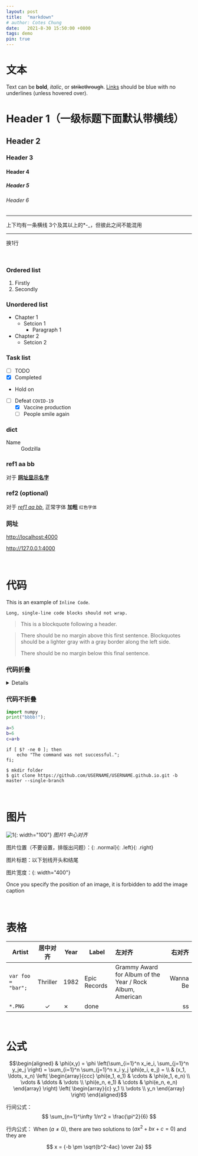 ```yaml
---
layout: post
title:  "markdown"
# author: Cotes Chung
date:   2021-8-30 15:50:00 +0800
tags: demo
pin: true
---
```


# 文本

Text can be **bold**, _italic_, or ~~strikethrough~~. [Links](https://github.com) should be blue with no underlines (unless hovered over).

# Header 1（一级标题下面默认带横线）
## Header 2
### Header 3
#### Header 4
##### Header 5
###### Header 6

---

上下均有一条横线  3个及其以上的*-_，但彼此之间不能混用

---

换1行

<br>

### Ordered list
1. Firstly
2. Secondly

### Unordered list
- Chapter 1
	- Setcion 1
      - Paragraph 1
- Chapter 2
	- Setcion 2

### Task list
- [ ] TODO
- [x] Completed
- Hold on
- [ ] Defeat `COVID-19`
  - [x] Vaccine production
  - [ ] People smile again

### dict

<dl>
    <dt>Name</dt>
    <dd>Godzilla</dd>
</dl>

### ref1 aa bb

对于 [**网址显示名字**](https://github.com/cotes2020/jekyll-theme-chirpy/fork)

### ref2 (optional)

对于 [_ref1 aa bb_](#ref1-aa-bb), 正常字体 **加粗**  `红色字体`

### 网址
<http://localhost:4000>

<http://127.0.0.1:4000>

<br>

# 代码

This is an example of `Inline Code`.

```
Long, single-line code blocks should not wrap. 
```

> This is a blockquote following a header.

> There should be no margin above this first sentence.
> Blockquotes should be a lighter gray with a gray border along the left side.
>
> There should be no margin below this final sentence.

### 代码折叠
<details>

```python
import numpy 
print("Hello, World!");
```
</details>

### 代码不折叠
```python
import numpy 
print("bbbb!");
```

```matlab
a=5
b=6
c=a+b
```

```shell
if [ $? -ne 0 ]; then
    echo "The command was not successful.";
fi;
```

```terminal
$ mkdir folder
$ git clone https://github.com/USERNAME/USERNAME.github.io.git -b master --single-branch
```

<br>

# 图片

![1](/assets/post/2000-01-01-text-and-typography/1.jpg){: width="100"}
_图片1 中心对齐_



图片位置（不要设置，排版出问题）：{: .normal}{: .left}{: .right}

图片标题：以下划线开头和结尾

图片宽度：{: width="400"}

Once you specify the position of an image, it is forbidden to add the image caption

<br>

# 表格

| Artist            | 居中对齐           | Year | Label       | 左对齐   | 右对齐     |
|-------------------|:-----------------:|------|-------------|:---------|----------:|
| `var foo = "bar";`  |Thriller        | 1982 | Epic Records | Grammy Award for Album of the Year / Rock Album, American | Wanna Be |
| `*.PNG`             | ✓                                 | ✗           |  done |     |  ss |

<br>

# 公式

$$\begin{aligned}
  & \phi(x,y) = \phi \left(\sum_{i=1}^n x_ie_i, \sum_{j=1}^n y_je_j \right)
  = \sum_{i=1}^n \sum_{j=1}^n x_i y_j \phi(e_i, e_j) = \\
  & (x_1, \ldots, x_n) \left( \begin{array}{ccc}
      \phi(e_1, e_1) & \cdots & \phi(e_1, e_n) \\
      \vdots & \ddots & \vdots \\
      \phi(e_n, e_1) & \cdots & \phi(e_n, e_n)
    \end{array} \right)
  \left( \begin{array}{c}
      y_1 \\
      \vdots \\
      y_n
    \end{array} \right)
\end{aligned}$$

行间公式：
$$ \sum_{n=1}^\infty 1/n^2 = \frac{\pi^2}{6} $$

行内公式：
When $(a \ne 0)$, there are two solutions to $(ax^2 + bx + c = 0)$ and they are

$$ x = {-b \pm \sqrt{b^2-4ac} \over 2a} $$


